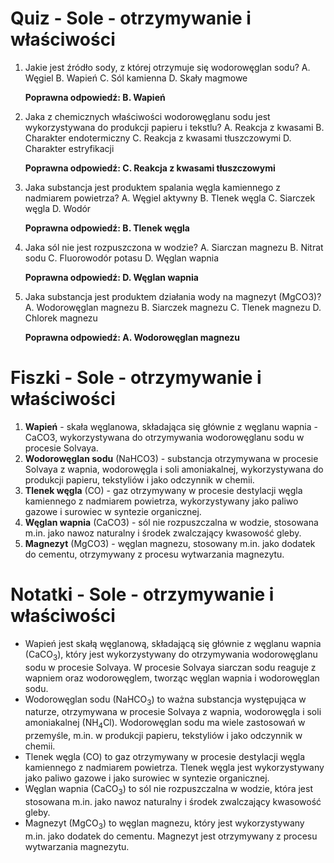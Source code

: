  # Quiz - Sole - otrzymywanie i właściwości
1. Jakie jest źródło sody, z której otrzymuje się wodorowęglan sodu?
   A. Węgiel
   B. Wapień
   C. Sól kamienna
   D. Skały magmowe

   **Poprawna odpowiedź: B. Wapień**

2. Jaka z chemicznych właściwości wodorowęglanu sodu jest wykorzystywana do produkcji papieru i tekstlu?
   A. Reakcja z kwasami
   B. Charakter endotermiczny
   C. Reakcja z kwasami tłuszczowymi
   D. Charakter estryfikacji

   **Poprawna odpowiedź: C. Reakcja z kwasami tłuszczowymi**

3. Jaka substancja jest produktem spalania węgla kamiennego z nadmiarem powietrza?
   A. Węgiel aktywny
   B. Tlenek węgla
   C. Siarczek węgla
   D. Wodór

   **Poprawna odpowiedź: B. Tlenek węgla**

4. Jaka sól nie jest rozpuszczona w wodzie?
   A. Siarczan magnezu
   B. Nitrat sodu
   C. Fluorowodór potasu
   D. Węglan wapnia

   **Poprawna odpowiedź: D. Węglan wapnia**

5. Jaka substancja jest produktem działania wody na magnezyt (MgCO3)?
   A. Wodorowęglan magnezu
   B. Siarczek magnezu
   C. Tlenek magnezu
   D. Chlorek magnezu

   **Poprawna odpowiedź: A. Wodorowęglan magnezu**

# Fiszki - Sole - otrzymywanie i właściwości

1. **Wapień** - skała węglanowa, składająca się głównie z węglanu wapnia - CaCO3, wykorzystywana do otrzymywania wodorowęglanu sodu w procesie Solvaya.
2. **Wodorowęglan sodu** (NaHCO3) - substancja otrzymywana w procesie Solvaya z wapnia, wodorowęgla i soli amoniakalnej, wykorzystywana do produkcji papieru, tekstyliów i jako odczynnik w chemii.
3. **Tlenek węgla** (CO) - gaz otrzymywany w procesie destylacji węgla kamiennego z nadmiarem powietrza, wykorzystywany jako paliwo gazowe i surowiec w syntezie organicznej.
4. **Węglan wapnia** (CaCO3) - sól nie rozpuszczalna w wodzie, stosowana m.in. jako nawoz naturalny i środek zwalczający kwasowość gleby.
5. **Magnezyt** (MgCO3) - węglan magnezu, stosowany m.in. jako dodatek do cementu, otrzymywany z procesu wytwarzania magnezytu.

# Notatki - Sole - otrzymywanie i właściwości

- Wapień jest skałą węglanową, składającą się głównie z węglanu wapnia (CaCO<sub>3</sub>), który jest wykorzystywany do otrzymywania wodorowęglanu sodu w procesie Solvaya. W procesie Solvaya siarczan sodu reaguje z wapniem oraz wodorowęglem, tworząc węglan wapnia i wodorowęglan sodu.
- Wodorowęglan sodu (NaHCO<sub>3</sub>) to ważna substancja występująca w naturze, otrzymywana w procesie Solvaya z wapnia, wodorowęgla i soli amoniakalnej (NH<sub>4</sub>Cl). Wodorowęglan sodu ma wiele zastosowań w przemyśle, m.in. w produkcji papieru, tekstyliów i jako odczynnik w chemii.
- Tlenek węgla (CO) to gaz otrzymywany w procesie destylacji węgla kamiennego z nadmiarem powietrza. Tlenek węgla jest wykorzystywany jako paliwo gazowe i jako surowiec w syntezie organicznej.
- Węglan wapnia (CaCO<sub>3</sub>) to sól nie rozpuszczalna w wodzie, która jest stosowana m.in. jako nawoz naturalny i środek zwalczający kwasowość gleby.
- Magnezyt (MgCO<sub>3</sub>) to węglan magnezu, który jest wykorzystywany m.in. jako dodatek do cementu. Magnezyt jest otrzymywany z procesu wytwarzania magnezytu.